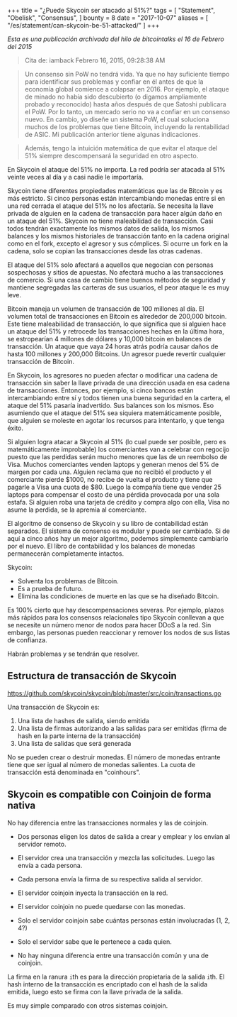 +++
title = "¿Puede Skycoin ser atacado al 51%?"
tags = [
    "Statement",
    "Obelisk",
    "Consensus",
]
bounty = 8
date = "2017-10-07"
aliases = [
	"/es/statement/can-skycoin-be-51-attacked/"
]
+++

*Esta es una publicación archivada del hilo de bitcointalks el 16 de Febrero del 2015*

> Cita de: iamback Febrero 16, 2015, 09:28:38 AM

> Un consenso sin PoW no tendrá vida. Ya que no hay suficiente tiempo
para identificar sus problemas y confiar en él antes de que la economía global
comience a colapsar en 2016. Por ejemplo, el ataque de minado no había sido
descubierto (o digamos ampliamente probado y reconocido) hasta años después
de que Satoshi publicara el PoW. Por lo tanto, un mercado serio no va a confiar
en un consenso nuevo. En cambio, yo diseñe un sistema PoW, el cual
soluciona muchos de los problemas que tiene Bitcoin, incluyendo la
rentabilidad de ASIC. Mi publicación anterior tiene algunas indicaciones.

> Además, tengo la intuición matemática de que evitar el ataque del 51%
siempre descompensará la seguridad en otro aspecto.

En Skycoin el ataque del 51% no importa. La red podría ser atacada
al 51% veinte veces al día y a casi nadie le importaría.

Skycoin tiene diferentes propiedades matemáticas que las de Bitcoin y es más
estricto. Si cinco personas están intercambiando monedas entre si
en una red cerrada el ataque del 51% no los afectaría. Se necesita la llave
privada de alguien en la cadena de transacción para hacer algún daño en un
ataque del 51%. Skycoin no tiene maleabilidad de transacción. Casi todos tendrán
exactamente los mismos datos de salida, los mismos balances y los mismos
historiales de transacción tanto en la cadena original como en el fork, excepto el
agresor y sus cómplices. Si ocurre un fork en la cadena, solo se copian
las transacciones desde las otras cadenas.

El ataque del 51% solo afectará a aquellos que negocian con personas sospechosas
y sitios de apuestas. No afectará mucho a las transacciones de comercio.
Si una casa de cambio tiene buenos métodos de seguridad y mantiene segregadas
las carteras de sus usuarios, el peor ataque le es muy leve.

Bitcoin maneja un volumen de transacción de 100 millones al día. El volumen total
de transacciones en Bitcoin es alrededor de 200,000 bitcoin. Este tiene
maleabilidad de transacción, lo que significa que si alguien hace un ataque del 51% y
retrocede las transacciones hechas en la última hora, se estropearían 4 millones de dólares
y 10,000 bitcoin en balances de transacción. Un ataque que vaya 24 horas atrás podría
causar daños de hasta 100 millones y 200,000 Bitcoins. Un agresor puede revertir
cualquier transacción de Bitcoin.

En Skycoin, los agresores no pueden afectar o modificar una cadena de transacción
sin saber la llave privada de una dirección usada en esa cadena
de transacciones. Entonces, por ejemplo, si cinco bancos están intercambiando
entre sí y todos tienen una buena seguridad en la cartera, el ataque
del 51% pasaría inadvertido. Sus balances
son los mismos. Eso asumiendo que el ataque del 51% sea siquiera
matemáticamente posible, que alguien se moleste en agotar los recursos
para intentarlo, y que tenga éxito.

Si alguien logra atacar a Skycoin al 51% (lo cual puede ser posible, pero es matemáticamente improbable)
los comerciantes van a celebrar con regocijo puesto que las perdidas
serán mucho menores que las de un reembolso de Visa. Muchos comerciantes
venden laptops y generan menos del 5% de margen por
cada una. Alguien reclama que no recibió el producto y el comerciante
pierde $1000, no recibe de vuelta el producto y tiene que pagarle a Visa una
cuota de $80. Luego la compañía tiene que vender 25 laptops para compensar
el costo de una pérdida provocada por una sola estafa. Si alguien roba una
tarjeta de crédito y compra algo con ella, Visa no asume la perdida, se la apremia al comerciante.

El algoritmo de consenso de Skycoin y su libro de contabilidad
están separados. El sistema de consenso es modular y puede ser
cambiado. Si de aquí a cinco años hay un mejor algoritmo, podemos
simplemente cambiarlo por el nuevo. El libro de contabilidad y los
balances de monedas permanecerán completamente intactos.

Skycoin:

- Solventa los problemas de Bitcoin.
- Es a prueba de futuro.
- Elimina las condiciones de muerte en las que se ha diseñado Bitcoin.

Es 100% cierto que hay descompensaciones severas. Por ejemplo, plazos más
rápidos para los consensos relacionales tipo Skycoin
conllevan a que se necesite un número menor de nodos para hacer DDoS
a la red. Sin embargo, las personas pueden reaccionar y remover los nodos
de sus listas de confianza.

Habrán problemas y se tendrán que resolver.

## Estructura de transacción de Skycoin

https://github.com/skycoin/skycoin/blob/master/src/coin/transactions.go

Una transacción de Skycoin es:

1) Una lista de hashes de salida, siendo emitida
2) Una lista de firmas autorizando a las salidas para ser emitidas
(firma de hash en la parte interna de la transacción)
3) Una lista de salidas que será generada

No se pueden crear o destruir monedas. El número de monedas
entrante tiene que ser igual al número de monedas
salientes. La cuota de transacción está denominada en "coinhours".

## Skycoin es compatible con Coinjoin de forma nativa

No hay diferencia entre las transacciones normales y las de coinjoin.

- Dos personas eligen los datos de salida a crear y emplear y los envían al servidor remoto.
- El servidor crea una transacción y mezcla las solicitudes. Luego las envía a cada persona.
- Cada persona envía la firma de su respectiva salida al servidor.
- El servidor coinjoin inyecta la transacción en la red.

- El servidor coinjoin no puede quedarse con las monedas.
- Solo el servidor coinjoin sabe cuántas personas están involucradas (1, 2, 4?)
- Solo el servidor sabe que le pertenece a cada quien.
- No hay ninguna diferencia entre una transacción común y una de coinjoin.

La firma en la ranura `i`th es para la dirección propietaria de la salida `i`th.
El hash interno de la transacción es encriptado con el hash de la salida emitida, luego
esto se firma con la llave privada de la salida.

Es muy simple comparado con otros sistemas coinjoin.
